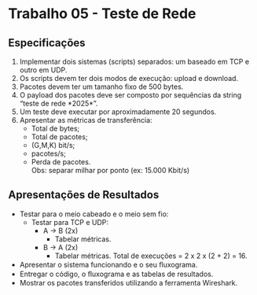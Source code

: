 # Trabalho 05 - Teste de Rede

## Especificações
1. Implementar dois sistemas (scripts) separados: um baseado em TCP e
outro em UDP.
2. Os scripts devem ter dois modos de execução: upload e download.
3. Pacotes devem ter um tamanho fixo de 500 bytes.
4. O payload dos pacotes deve ser composto por sequências da string
“teste de rede \*2025\*”.
5. Um teste deve executar por aproximadamente 20 segundos.
6. Apresentar as métricas de transferência:
    - Total de bytes;
    - Total de pacotes;
    - (G,M,K) bit/s;
    - pacotes/s;
    - Perda de pacotes.  
    Obs: separar milhar por ponto (ex: 15.000 Kbit/s)

## Apresentações de Resultados
- Testar para o meio cabeado e o meio sem fio:
    - Testar para TCP e UDP:
        - A -> B (2x)
            - Tabelar métricas.
        - B -> A (2x)
            - Tabelar métricas.
    Total de execuções = 2 x 2 x (2 + 2) = 16.
- Apresentar o sistema funcionando e o seu ﬂuxograma.
- Entregar o código, o ﬂuxograma e as tabelas de resultados.
- Mostrar os pacotes transferidos utilizando a ferramenta Wireshark.